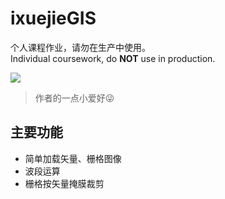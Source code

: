 # ixuejieGIS

个人课程作业，请勿在生产中使用。\
Individual coursework, do **NOT** use in production. 

![](https://images2.alphacoders.com/108/1083411.jpg)

> 作者的一点小爱好:stuck_out_tongue_winking_eye:

## 主要功能

- 简单加载矢量、栅格图像
- 波段运算
- 栅格按矢量掩膜裁剪
